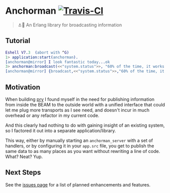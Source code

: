 # Anchorman [![Travis-CI](https://api.travis-ci.org/ostera/anchorman.svg)](https://travis-ci.org/ostera/anchorman)
> ⚓👨 An Erlang library for broadcasting information

## Tutorial

```erlang
Eshell V7.3  (abort with ^G)
1> application:start(anchorman).
[anchorman@mirror] I look fantastic today...ok
3> anchorman:broadcast(<<"system.status">>, "60% of the time, it works every time").
[anchorman@mirror] {broadcast,<<"system.status">>,"60% of the time, it works every time"}ok
```

## Motivation

When building [pry](https://github.com/ostera/pry) I found myself in the need for publishing information
from inside the BEAM to the outside world with a unified interface that could let me plug more transports
as I see need, and doesn't incur in much overhead or any refactor in my current code.

And this clearly had nothing to do with gaining insight of an existing system, so I factored it out
into a separate application/library.

This way, either by manually starting an `anchorman_server` with a set of handlers, or by configuring
it in your `app.src` file, you get to publish the same data to as many places as you want without rewriting
a line of code. What? Neat? Yup.

## Next Steps

See the [issues page](https://github.com/ostera/anchorman/issues?q=is%3Aopen+is%3Aissue+label%3Aenhancement) for a list of planned enhancements and features.
